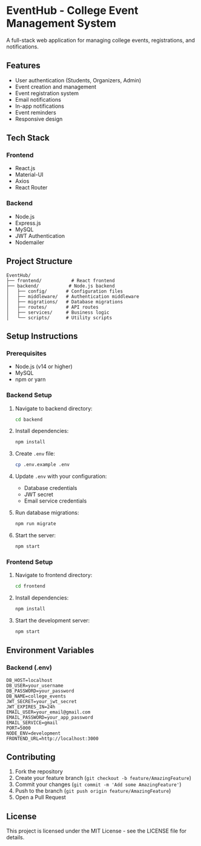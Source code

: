 # EventHub - College Event Management System

A full-stack web application for managing college events, registrations, and notifications.

## Features

- User authentication (Students, Organizers, Admin)
- Event creation and management
- Event registration system
- Email notifications
- In-app notifications
- Event reminders
- Responsive design

## Tech Stack

### Frontend
- React.js
- Material-UI
- Axios
- React Router

### Backend
- Node.js
- Express.js
- MySQL
- JWT Authentication
- Nodemailer

## Project Structure

```
EventHub/
├── frontend/           # React frontend
├── backend/           # Node.js backend
│   ├── config/       # Configuration files
│   ├── middleware/   # Authentication middleware
│   ├── migrations/   # Database migrations
│   ├── routes/       # API routes
│   ├── services/     # Business logic
│   └── scripts/      # Utility scripts
```

## Setup Instructions

### Prerequisites
- Node.js (v14 or higher)
- MySQL
- npm or yarn

### Backend Setup
1. Navigate to backend directory:
   ```bash
   cd backend
   ```

2. Install dependencies:
   ```bash
   npm install
   ```

3. Create `.env` file:
   ```bash
   cp .env.example .env
   ```

4. Update `.env` with your configuration:
   - Database credentials
   - JWT secret
   - Email service credentials

5. Run database migrations:
   ```bash
   npm run migrate
   ```

6. Start the server:
   ```bash
   npm start
   ```

### Frontend Setup
1. Navigate to frontend directory:
   ```bash
   cd frontend
   ```

2. Install dependencies:
   ```bash
   npm install
   ```

3. Start the development server:
   ```bash
   npm start
   ```

## Environment Variables

### Backend (.env)
```
DB_HOST=localhost
DB_USER=your_username
DB_PASSWORD=your_password
DB_NAME=college_events
JWT_SECRET=your_jwt_secret
JWT_EXPIRES_IN=24h
EMAIL_USER=your_email@gmail.com
EMAIL_PASSWORD=your_app_password
EMAIL_SERVICE=gmail
PORT=5000
NODE_ENV=development
FRONTEND_URL=http://localhost:3000
```

## Contributing

1. Fork the repository
2. Create your feature branch (`git checkout -b feature/AmazingFeature`)
3. Commit your changes (`git commit -m 'Add some AmazingFeature'`)
4. Push to the branch (`git push origin feature/AmazingFeature`)
5. Open a Pull Request

## License

This project is licensed under the MIT License - see the LICENSE file for details. 